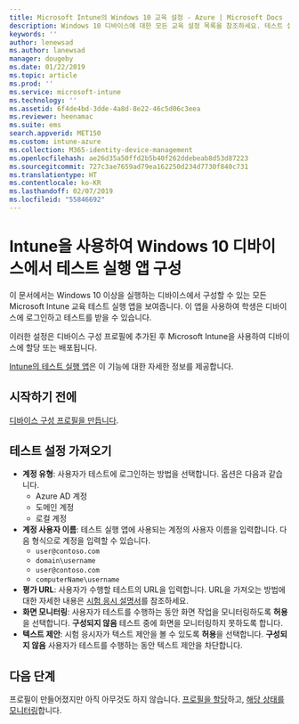 ```yaml
---
title: Microsoft Intune의 Windows 10 교육 설정 - Azure | Microsoft Docs
description: Windows 10 디바이스에 대한 모든 교육 설정 목록을 참조하세요. 테스트 실행 앱이 있는 디바이스 구성 프로필에서 이 설정을 사용하고, 사용자 또는 학생이 로그인하는 방법을 선택하고, 테스트 중에 화면을 모니터링하는 등의 작업을 Intune에서 수행할 수 있습니다.
keywords: ''
author: lenewsad
ms.author: lanewsad
manager: dougeby
ms.date: 01/22/2019
ms.topic: article
ms.prod: ''
ms.service: microsoft-intune
ms.technology: ''
ms.assetid: 6f4de4bd-3dde-4a8d-8e22-46c5d06c3eea
ms.reviewer: heenamac
ms.suite: ems
search.appverid: MET150
ms.custom: intune-azure
ms.collection: M365-identity-device-management
ms.openlocfilehash: ae26d35a50ffd2b5b40f262ddebeab8d53d87223
ms.sourcegitcommit: 727c3ae7659ad79ea162250d234d7730f840c731
ms.translationtype: HT
ms.contentlocale: ko-KR
ms.lasthandoff: 02/07/2019
ms.locfileid: "55846692"
---
```

# <a name="configure-the-take-a-test-app-on-windows-10-devices-using-intune"></a>Intune을 사용하여 Windows 10 디바이스에서 테스트 실행 앱 구성

이 문서에서는 Windows 10 이상을 실행하는 디바이스에서 구성할 수 있는 모든 Microsoft Intune 교육 테스트 실행 앱을 보여줍니다. 이 앱을 사용하여 학생은 디바이스에 로그인하고 테스트를 받을 수 있습니다.

이러한 설정은 디바이스 구성 프로필에 추가된 후 Microsoft Intune을 사용하여 디바이스에 할당 또는 배포됩니다.

[Intune의 테스트 실행 앱](education-settings-configure.md)은 이 기능에 대한 자세한 정보를 제공합니다.

## <a name="before-you-begin"></a>시작하기 전에

[디바이스 구성 프로필을 만듭니다](education-settings-configure.md#create-a-device-profile).

## <a name="take-a-test-settings"></a>테스트 설정 가져오기

- **계정 유형**: 사용자가 테스트에 로그인하는 방법을 선택합니다. 옵션은 다음과 같습니다.
  - Azure AD 계정
  - 도메인 계정
  - 로컬 계정
- **계정 사용자 이름**: 테스트 실행 앱에 사용되는 계정의 사용자 이름을 입력합니다. 다음 형식으로 계정을 입력할 수 있습니다.
  - `user@contoso.com`
  - `domain\username`
  - `user@contoso.com`
  - `computerName\username`
- **평가 URL**: 사용자가 수행할 테스트의 URL을 입력합니다. URL을 가져오는 방법에 대한 자세한 내용은 [시험 응시 설명서](https://docs.microsoft.com/education/windows/take-tests-in-windows-10)를 참조하세요.
- **화면 모니터링**: 사용자가 테스트를 수행하는 동안 화면 작업을 모니터링하도록 **허용**을 선택합니다. **구성되지 않음** 테스트 중에 화면을 모니터링하지 못하도록 합니다.
- **텍스트 제안**: 시험 응시자가 텍스트 제안을 볼 수 있도록 **허용**을 선택합니다. **구성되지 않음** 사용자가 테스트를 수행하는 동안 텍스트 제안을 차단합니다.

## <a name="next-steps"></a>다음 단계

프로필이 만들어졌지만 아직 아무것도 하지 않습니다. [프로필을 할당](device-profile-assign.md)하고, [해당 상태를 모니터링](device-profile-monitor.md)합니다.
